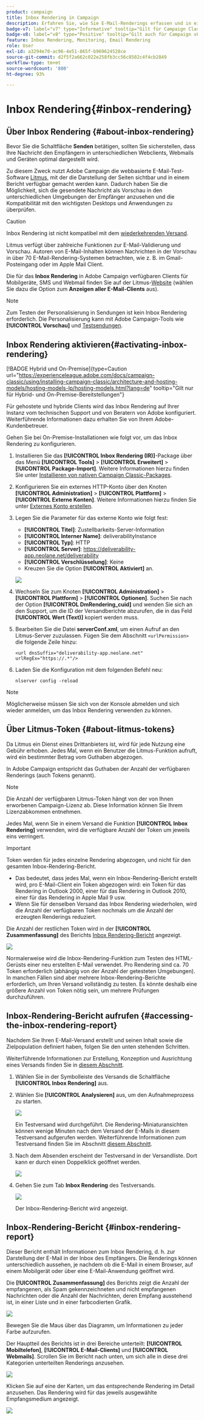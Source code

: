 ```yaml
---
product: campaign
title: Inbox Rendering in Campaign
description: Erfahren Sie, wie Sie E-Mail-Renderings erfassen und in einem speziellen Bericht verfügbar machen
badge-v7: label="v7" type="Informative" tooltip="Gilt für Campaign Classic v7"
badge-v8: label="v8" type="Positive" tooltip="Gilt auch für Campaign v8"
feature: Inbox Rendering, Monitoring, Email Rendering
role: User
exl-id: a3294e70-ac96-4e51-865f-b969624528ce
source-git-commit: d2f5f2a662c022e258fb3cc56c8502c4f4cb2849
workflow-type: tm+mt
source-wordcount: '880'
ht-degree: 93%

---
```


# Inbox Rendering{#inbox-rendering}

## Über Inbox Rendering {#about-inbox-rendering}

Bevor Sie die Schaltfläche **Senden** betätigen, sollten Sie sicherstellen, dass Ihre Nachricht den Empfängern in unterschiedlichen Webclients, Webmails und Geräten optimal dargestellt wird.

Zu diesem Zweck nutzt Adobe Campaign die webbasierte E-Mail-Test-Software [Litmus](https://litmus.com/email-testing), mit der die Darstellung der Seiten sichtbar und in einem Bericht verfügbar gemacht werden kann. Dadurch haben Sie die Möglichkeit, sich die gesendete Nachricht als Vorschau in den unterschiedlichen Umgebungen der Empfänger anzusehen und die Kompatibilität mit den wichtigsten Desktops und Anwendungen zu überprüfen.

>[!CAUTION]
>Inbox Rendering ist nicht kompatibel mit dem [wiederkehrenden Versand](communication-channels.md#recurring-delivery).
>

Litmus verfügt über zahlreiche Funktionen zur E-Mail-Validierung und Vorschau. Autoren von E-Mail-Inhalten können Nachrichten in der Vorschau in über 70 E-Mail-Rendering-Systemen betrachten, wie z. B. im Gmail-Posteingang oder im Apple Mail Client.

Die für das **Inbox Rendering** in Adobe Campaign verfügbaren Clients für Mobilgeräte, SMS und Webmail finden Sie auf der Litmus-[Website](https://litmus.com/email-testing) (wählen Sie dazu die Option zum **Anzeigen aller E-Mail-Clients** aus).

>[!NOTE]
>
>Zum Testen der Personalisierung in Sendungen ist kein Inbox Rendering erforderlich. Die Personalisierung kann mit Adobe Campaign-Tools wie **[!UICONTROL Vorschau]** und [Testsendungen](steps-validating-the-delivery.md#sending-a-proof).

## Inbox Rendering aktivieren{#activating-inbox-rendering}

[!BADGE Hybrid und On-Premise]{type=Caution url="https://experienceleague.adobe.com/docs/campaign-classic/using/installing-campaign-classic/architecture-and-hosting-models/hosting-models-lp/hosting-models.html?lang=de" tooltip="Gilt nur für Hybrid- und On-Premise-Bereitstellungen"}

Für gehostete und hybride Clients wird das Inbox Rendering auf Ihrer Instanz vom technischen Support und von Beratern von Adobe konfiguriert. Weiterführende Informationen dazu erhalten Sie von Ihrem Adobe-Kundenbetreuer.

Gehen Sie bei On-Premise-Installationen wie folgt vor, um das Inbox Rendering zu konfigurieren.

1. Installieren Sie das **[!UICONTROL Inbox Rendering (IR)]**-Package über das Menü **[!UICONTROL Tools]** > **[!UICONTROL Erweitert]** > **[!UICONTROL Package-Import]**. Weitere Informationen hierzu finden Sie unter [Installieren von nativen Campaign Classic-Packages](../../installation/using/installing-campaign-standard-packages.md).
1. Konfigurieren Sie ein externes HTTP-Konto über den Knoten **[!UICONTROL Administration]** > **[!UICONTROL Plattform]** > **[!UICONTROL Externe Konten]**. Weitere Informationen hierzu finden Sie unter [Externes Konto erstellen](../../installation/using/external-accounts.md#creating-an-external-account).
1. Legen Sie die Parameter für das externe Konto wie folgt fest:
   * **[!UICONTROL Titel]**: Zustellbarkeits-Server-Information
   * **[!UICONTROL Interner Name]**: deliverabilityInstance
   * **[!UICONTROL Typ]**: HTTP
   * **[!UICONTROL Server]**: https://deliverability-app.neolane.net/deliverability
   * **[!UICONTROL Verschlüsselung]**: Keine
   * Kreuzen Sie die Option **[!UICONTROL Aktiviert]** an.

   ![](assets/s_tn_inbox_rendering_external-account.png)

1. Wechseln Sie zum Knoten **[!UICONTROL Administration]** > **[!UICONTROL Plattform]** > **[!UICONTROL Optionen]**. Suchen Sie nach der Option **[!UICONTROL DmRendering_cuid]** und wenden Sie sich an den Support, um die ID der Versandberichte abzurufen, die in das Feld **[!UICONTROL Wert (Text)]** kopiert werden muss.
1. Bearbeiten Sie die Datei **serverConf.xml**, um einen Aufruf an den Litmus-Server zuzulassen. Fügen Sie dem Abschnitt `<urlPermission>` die folgende Zeile hinzu:

   ```
   <url dnsSuffix="deliverability-app.neolane.net" urlRegEx="https://.*"/>
   ```

1. Laden Sie die Konfiguration mit dem folgenden Befehl neu:

   ```
   nlserver config -reload
   ```

>[!NOTE]
>
>Möglicherweise müssen Sie sich von der Konsole abmelden und sich wieder anmelden, um das Inbox Rendering verwenden zu können.

## Über Litmus-Token {#about-litmus-tokens}

Da Litmus ein Dienst eines Drittanbieters ist, wird für jede Nutzung eine Gebühr erhoben. Jedes Mal, wenn ein Benutzer die Litmus-Funktion aufruft, wird ein bestimmter Betrag vom Guthaben abgezogen.

In Adobe Campaign entspricht das Guthaben der Anzahl der verfügbaren Renderings (auch Tokens genannt).

>[!NOTE]
>
>Die Anzahl der verfügbaren Litmus-Token hängt von der von Ihnen erworbenen Campaign-Lizenz ab. Diese Information können Sie Ihrem Lizenzabkommen entnehmen.

Jedes Mal, wenn Sie in einem Versand die Funktion **[!UICONTROL Inbox Rendering]** verwenden, wird die verfügbare Anzahl der Token um jeweils eins verringert.

>[!IMPORTANT]
>
>Token werden für jedes einzelne Rendering abgezogen, und nicht für den gesamten Inbox-Rendering-Bericht.
>
>* Das bedeutet, dass jedes Mal, wenn ein Inbox-Rendering-Bericht erstellt wird, pro E-Mail-Client ein Token abgezogen wird: ein Token für das Rendering in Outlook 2000, einer für das Rendering in Outlook 2010, einer für das Rendering in Apple Mail 9 usw.
>* Wenn Sie für denselben Versand das Inbox Rendering wiederholen, wird die Anzahl der verfügbaren Token nochmals um die Anzahl der erzeugten Renderings reduziert.
>

Die Anzahl der restlichen Token wird in der **[!UICONTROL Zusammenfassung]** des Berichts [Inbox Rendering-Bericht](#inbox-rendering-report) angezeigt.

![](assets/s_tn_inbox_rendering_tokens.png)

Normalerweise wird die Inbox-Rendering-Funktion zum Testen des HTML-Gerüsts einer neu erstellten E-Mail verwendet. Pro Rendering sind ca. 70 Token erforderlich (abhängig von der Anzahl der getesteten Umgebungen). In manchen Fällen sind aber mehrere Inbox-Rendering-Berichte erforderlich, um Ihren Versand vollständig zu testen. Es könnte deshalb eine größere Anzahl von Token nötig sein, um mehrere Prüfungen durchzuführen.

## Inbox-Rendering-Bericht aufrufen {#accessing-the-inbox-rendering-report}

Nachdem Sie Ihren E-Mail-Versand erstellt und seinen Inhalt sowie die Zielpopulation definiert haben, folgen Sie den unten stehenden Schritten.

Weiterführende Informationen zur Erstellung, Konzeption und Ausrichtung eines Versands finden Sie in [diesem Abschnitt](about-email-channel.md).

1. Wählen Sie in der Symbolleiste des Versands die Schaltfläche **[!UICONTROL Inbox Rendering]** aus.
1. Wählen Sie **[!UICONTROL Analysieren]** aus, um den Aufnahmeprozess zu starten.

   ![](assets/s_tn_inbox_rendering_button.png)

   Ein Testversand wird durchgeführt. Die Rendering-Miniaturansichten können wenige Minuten nach dem Versand der E-Mails in diesem Testversand aufgerufen werden. Weiterführende Informationen zum Testversand finden Sie im Abschnitt [diesem Abschnitt](steps-validating-the-delivery.md#sending-a-proof).

1. Nach dem Absenden erscheint der Testversand in der Versandliste. Dort kann er durch einen Doppelklick geöffnet werden.

   ![](assets/s_tn_inbox_rendering_delivery_list.png)

1. Gehen Sie zum Tab **Inbox Rendering** des Testversands.

   ![](assets/s_tn_inbox_rendering_tab.png)

   Der Inbox-Rendering-Bericht wird angezeigt.

## Inbox-Rendering-Bericht {#inbox-rendering-report}

Dieser Bericht enthält Informationen zum Inbox Rendering, d. h. zur Darstellung der E-Mail in der Inbox des Empfängers. Die Renderings können unterschiedlich aussehen, je nachdem ob die E-Mail in einem Browser, auf einem Mobilgerät oder über eine E-Mail-Anwendung geöffnet wird.

Die **[!UICONTROL Zusammenfassung]** des Berichts zeigt die Anzahl der empfangenen, als Spam gekennzeichneten und nicht empfangenen Nachrichten oder die Anzahl der Nachrichten, deren Empfang ausstehend ist, in einer Liste und in einer farbcodierten Grafik.

![](assets/s_tn_inbox_rendering_summary.png)

Bewegen Sie die Maus über das Diagramm, um Informationen zu jeder Farbe aufzurufen.

Der Hauptteil des Berichts ist in drei Bereiche unterteilt: **[!UICONTROL Mobiltelefon]**, **[!UICONTROL E-Mail-Clients]** und **[!UICONTROL Webmails]**. Scrollen Sie im Bericht nach unten, um sich alle in diese drei Kategorien unterteilten Renderings anzusehen.

![](assets/s_tn_inbox_rendering_report.png)

Klicken Sie auf eine der Karten, um das entsprechende Rendering im Detail anzusehen. Das Rendering wird für das jeweils ausgewählte Empfangsmedium angezeigt.

![](assets/s_tn_inbox_rendering_example.png)
